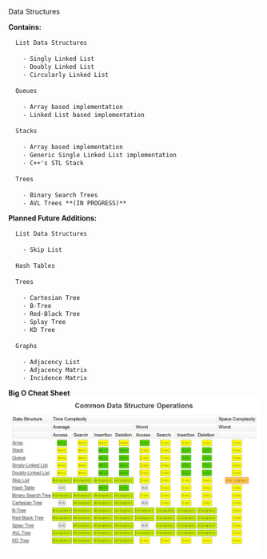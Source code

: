 Data Structures

**Contains:**
  
      List Data Structures

        - Singly Linked List
        - Doubly Linked List
        - Circularly Linked List

      Queues

        - Array based implementation
        - Linked List based implementation

      Stacks

        - Array based implementation
        - Generic Single Linked List implementation
        - C++'s STL Stack

      Trees

        - Binary Search Trees
        - AVL Trees **(IN PROGRESS)**

 **Planned Future Additions:**
 
      List Data Structures

        - Skip List

      Hash Tables

      Trees

        - Cartesian Tree
        - B-Tree
        - Red-Black Tree
        - Splay Tree
        - KD Tree
        
      Graphs
      
        - Adjacency List
        - Adjacency Matrix
        - Incidence Matrix
        
  **Big O Cheat Sheet**
  ![alt text](https://raw.githubusercontent.com/NamanhTran/data-structures/master/etc/pictures/Screenshot%20from%202018-10-13%2013-42-11.png)
        
